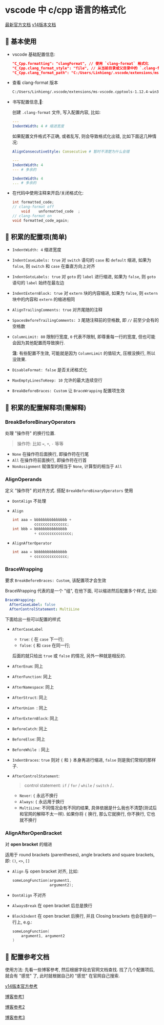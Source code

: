 # vscode 中 c/cpp 语言的格式化

[最新官方文档](https://clang.llvm.org/docs/index.html)
[v14版本文档](https://releases.llvm.org/14.0.0/tools/clang/docs/index.html)

## 🍕 基本使用

- vscode 基础配置信息:

  ```json
  "C_Cpp.formatting": "clangFormat", // 使用 `clang-format` 格式化
  "C_Cpp.clang_format_style": "file", // 从当前目录或父目录中的 `.clang-format` 文件加载样式
  "C_Cpp.clang_format_path": "C:/Users/Linhieng/.vscode/extensions/ms-vscode.cpptools-1.12.4-win32-x64/LLVM/bin/clang-format.exe" // 指定 clang-format.exe 可执行文件路径
  ```

- 查看 clang-format 版本

  ```bash
  C:/Users/Linhieng/.vscode/extensions/ms-vscode.cpptools-1.12.4-win32-x64/LLVM/bin/clang-format.exe --version
  ```

- 书写配置信息,🌰:

  创建 `.clang-format` 文件, 写入配置内容, 比如:

  ```yaml
  ---
  IndentWidth: 4 # 缩进宽度
  ```

  如果配置文件格式不正确, 或者乱写, 则会导致格式化出错, 比如下面这几种情况:

  ```yaml
  AlignConsecutiveStyle: Consecutive # 暂时不清楚为什么会错
  ```

  ```yaml
  ---
  IndentWidth: 4
  --- # 多余的
  ```

  ```yaml
  IndentWidth: 4
  ... # 多余的
  ```

- 在代码中使用注释来开启/关闭格式化:

  ```c
  int formatted_code;
  // clang-format off
      void    unformatted_code  ;
  // clang-format on
  void formatted_code_again;
  ```

## 🍕 积累的配置项(简单)

- `IndentWidth: 4`  缩进宽度
- `IndentCaseLabels: true` 对 `switch` 语句的 `case` 和 `default` 缩进, 如果为 `false`, 则 `switch` 和 `case` 在垂直方向上对齐
- `IndentGotoLabels: true` 对 `goto` 的 `label` 进行缩进, 如果为 `false`, 则 `goto` 语句的 `label` 始终在最左边
- `IndentExternBlock: true` 对 `extern` 块的内容缩进, 如果为 `false`, 则 `extern` 块中的内容和 `extern` 的缩进相同

- `AlignTrailingComments: true` 对齐尾随的注释
- `SpacesBeforeTrailingComments: 3` 尾随注释前的空格数, 即 `//` 前至少会有的空格数
- `ColumnLimit: 80` 限制行宽度, `0` 代表不限制, 即尊重每一行的宽度, 但也可能会因为其他配置而导致换行.

  **注**: 有些配置不生效, 可能就是因为 `ColumnLimit` 的值较大, 压根没换行, 所以没效果.

- `DisableFormat: false` 是否关闭格式化
- `MaxEmptyLinesToKeep: 10` 允许的最大连续空行
- `BreakBeforeBraces: Custom` 让 `BraceWrapping` 配置项生效

## 🍕 积累的配置解释项(需解释)

### BreakBeforeBinaryOperators

处理 "操作符" 的换行位置.

> 操作符: 比如 `=`, `+`, `-` 等等

- `None` 在操作符后面换行, 即操作符在行尾
- `All` 在操作符前面换行, 即操作符在行首
- `NonAssignment` 赋值型的相当于 `None`, 计算型的相当于 `All`

### AlignOperands

定义 "操作符" 的对齐方式. 搭配 `BreakBeforeBinaryOperators` 使用

- `DontAlign` 不处理
- `Align`

  ```c
  int aaa = bbbbbbbbbbbbbbb +
            ccccccccccccccc;
  int bbb = bbbbbbbbbbbbbbb
            + ccccccccccccccc;
  ```

- `AlignAfterOperator`

  ```c
  int aaa = bbbbbbbbbbbbbbb
          + ccccccccccccccc;
  ```

### BraceWrapping

要求 `BreakBeforeBraces: Custom`, 该配置项才会生效

BraceWrapping 代表的是一个 "组", 在他下面, 可以缩进然后配置多个样式, 比如:

```yaml
BraceWrapping:
  AfterCaseLabel: false
  AfterControlStatement: MultiLine
```

下面给出一些可以配置的样式

- `AfterCaseLabel`

  - `true`: `{` 在 `case` 下一行;
  - `false`: `{` 和 `case` 在同一行;

  后面的就只给出 `true` 或 `false` 的情况, 另外一种就是相反的.

- `AfterEnum`: 同上
- `AfterFunction`: 同上
- `AfterNamespace`: 同上
- `AfterStruct`: 同上
- `AfterUnion `: 同上
- `AfterExternBlock`: 同上
- `BeforeCatch`: 同上
- `BeforeElse`: 同上
- `BeforeWhile `: 同上

- `IndentBraces`: `true` 则对 `{` 和 `}` 本身再进行缩进, `false` 则是我们常规的那样子.

- `AfterControlStatement`:

  > control statement: `if` / `for` / `while` / `switch` /..

  - `Never`: `{` 永远不换行
  - `Always`: `{` 永远用于换行
  - `MultiLine`: 不同情况会有不同的结果, 具体依据是什么我也不清楚(测试后和官网的解释不太一样). 如果你将 `{` 换行, 那么它就换行, 你不换行, 它也就不换行

### AlignAfterOpenBracket

对 **open bracket** 的缩进

适用于 round brackets (parentheses), angle brackets and square brackets, 即: `()`, `<>`, `[]`

- `Align` 与 open bracket 对齐, 比如:

  ```c
  someLongFunction(argument1,
                   argument2);
  ```

- `DontAlign` 不对齐
- `AlwaysBreak` 在 open bracket 后总是换行
- `BlockIndent` 在 open bracket 后换行, 并且 Closing brackets 也会在新的一行上, e.g.:

  ```c
  someLongFunction(
      argument1, argument2
  )
  ```

## 🍕 配置参考文档

使用方法: 先看一些博客参考, 然后根据字段去官网文档查找.
找了几个配置项后, 就会有 "感觉" 了, 此时就根据自己的 "感觉" 在官网自己搜索.

[v14版本官方参考](https://releases.llvm.org/14.0.0/tools/clang/docs/ClangFormatStyleOptions.html)

[博客参考1](https://blog.csdn.net/core571/article/details/82867932)

[博客参考2](https://blog.csdn.net/deeplee021/article/details/100877960)

[博客参考3](https://www.cnblogs.com/oloroso/p/14699855.html)